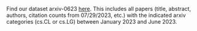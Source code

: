 Find our dataset arxiv-0623 [here](https://drive.google.com/file/d/1WVoYQkD_Ej4VV5HNiI5DZllaPKHvoHSv/view?usp=sharing). This includes all papers (title, abstract, authors, citation counts from 07/29/2023, etc.) with the indicated arxiv categories (cs.CL or cs.LG) between January 2023 and June 2023.
